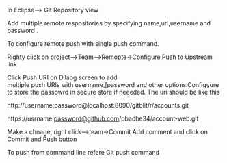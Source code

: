 In Eclipse--> Git Repository view

Add multiple remote respositories by specifying  name,url,username and password .

To configure remote push with single push command.

Righty click on project-->Team-->Remopte->Configure Push to Upstream link

Click Push URI on Dilaog screen to add  
multiple push URIs with username,[password and other options.Configyure to store the passowrd in secure store if neeeded.
The uri should be like this

http://username:password@localhost:8090/gitblit/r/accounts.git

https://usrname:password@github.com/pbadhe34/account-web.git

Make a chnage, right click-->team->Commit
Add comment and click on Commit and Push button

 To push from command line refere Git push command